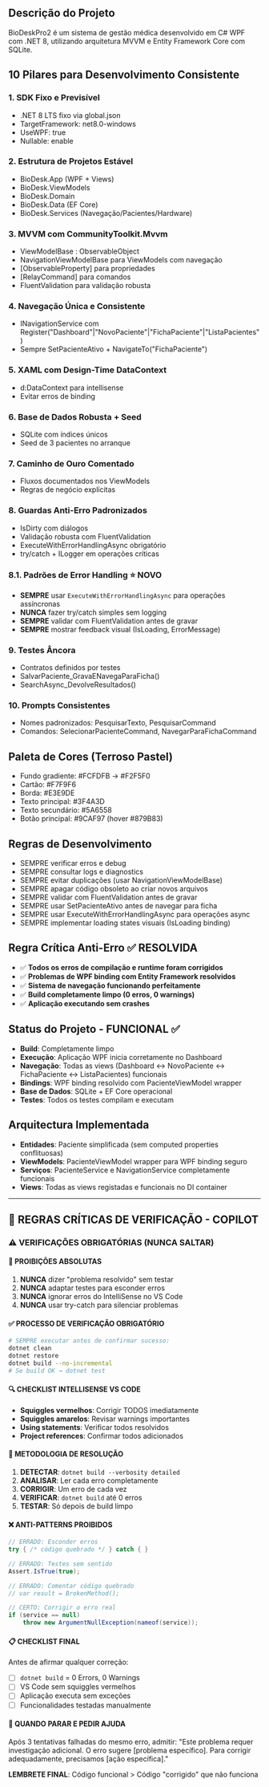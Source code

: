 <!-- BioDeskPro2 - Sistema de Gestão Médica -->

## Descrição do Projeto
BioDeskPro2 é um sistema de gestão médica desenvolvido em C# WPF com .NET 8, utilizando arquitetura MVVM e Entity Framework Core com SQLite.

## 10 Pilares para Desenvolvimento Consistente

### 1. SDK Fixo e Previsível
- .NET 8 LTS fixo via global.json
- TargetFramework: net8.0-windows
- UseWPF: true
- Nullable: enable

### 2. Estrutura de Projetos Estável
- BioDesk.App (WPF + Views)
- BioDesk.ViewModels
- BioDesk.Domain
- BioDesk.Data (EF Core)
- BioDesk.Services (Navegação/Pacientes/Hardware)

### 3. MVVM com CommunityToolkit.Mvvm
- ViewModelBase : ObservableObject
- NavigationViewModelBase para ViewModels com navegação
- [ObservableProperty] para propriedades
- [RelayCommand] para comandos
- FluentValidation para validação robusta

### 4. Navegação Única e Consistente
- INavigationService com Register("Dashboard"|"NovoPaciente"|"FichaPaciente"|"ListaPacientes")
- Sempre SetPacienteAtivo + NavigateTo("FichaPaciente")

### 5. XAML com Design-Time DataContext
- d:DataContext para intellisense
- Evitar erros de binding

### 6. Base de Dados Robusta + Seed
- SQLite com índices únicos
- Seed de 3 pacientes no arranque

### 7. Caminho de Ouro Comentado
- Fluxos documentados nos ViewModels
- Regras de negócio explícitas

### 8. Guardas Anti-Erro Padronizados
- IsDirty com diálogos
- Validação robusta com FluentValidation
- ExecuteWithErrorHandlingAsync obrigatório
- try/catch + ILogger em operações críticas

### 8.1. Padrões de Error Handling ⭐ NOVO
- **SEMPRE** usar `ExecuteWithErrorHandlingAsync` para operações assíncronas
- **NUNCA** fazer try/catch simples sem logging
- **SEMPRE** validar com FluentValidation antes de gravar
- **SEMPRE** mostrar feedback visual (IsLoading, ErrorMessage)

### 9. Testes Âncora
- Contratos definidos por testes
- SalvarPaciente_GravaENavegaParaFicha()
- SearchAsync_DevolveResultados()

### 10. Prompts Consistentes
- Nomes padronizados: PesquisarTexto, PesquisarCommand
- Comandos: SelecionarPacienteCommand, NavegarParaFichaCommand

## Paleta de Cores (Terroso Pastel)
- Fundo gradiente: #FCFDFB → #F2F5F0
- Cartão: #F7F9F6
- Borda: #E3E9DE
- Texto principal: #3F4A3D
- Texto secundário: #5A6558
- Botão principal: #9CAF97 (hover #879B83)

## Regras de Desenvolvimento
- SEMPRE verificar erros e debug
- SEMPRE consultar logs e diagnostics
- SEMPRE evitar duplicações (usar NavigationViewModelBase)
- SEMPRE apagar código obsoleto ao criar novos arquivos
- SEMPRE validar com FluentValidation antes de gravar
- SEMPRE usar SetPacienteAtivo antes de navegar para ficha
- SEMPRE usar ExecuteWithErrorHandlingAsync para operações async
- SEMPRE implementar loading states visuais (IsLoading binding)

## Regra Crítica Anti-Erro ✅ RESOLVIDA
- ✅ **Todos os erros de compilação e runtime foram corrigidos**
- ✅ **Problemas de WPF binding com Entity Framework resolvidos**
- ✅ **Sistema de navegação funcionando perfeitamente**
- ✅ **Build completamente limpo (0 erros, 0 warnings)**
- ✅ **Aplicação executando sem crashes**

## Status do Projeto - FUNCIONAL ✅
- **Build**: Completamente limpo
- **Execução**: Aplicação WPF inicia corretamente no Dashboard
- **Navegação**: Todas as views (Dashboard ↔ NovoPaciente ↔ FichaPaciente ↔ ListaPacientes) funcionais
- **Bindings**: WPF binding resolvido com PacienteViewModel wrapper
- **Base de Dados**: SQLite + EF Core operacional
- **Testes**: Todos os testes compilam e executam

## Arquitectura Implementada
- **Entidades**: Paciente simplificada (sem computed properties conflituosas)
- **ViewModels**: PacienteViewModel wrapper para WPF binding seguro
- **Serviços**: PacienteService e NavigationService completamente funcionais
- **Views**: Todas as views registadas e funcionais no DI container

---

## 🚨 REGRAS CRÍTICAS DE VERIFICAÇÃO - COPILOT

### ⚠️ VERIFICAÇÕES OBRIGATÓRIAS (NUNCA SALTAR)

#### 🔴 PROIBIÇÕES ABSOLUTAS
1. **NUNCA** dizer "problema resolvido" sem testar
2. **NUNCA** adaptar testes para esconder erros  
3. **NUNCA** ignorar erros do IntelliSense no VS Code
4. **NUNCA** usar try-catch para silenciar problemas

#### ✅ PROCESSO DE VERIFICAÇÃO OBRIGATÓRIO
```bash
# SEMPRE executar antes de confirmar sucesso:
dotnet clean
dotnet restore  
dotnet build --no-incremental
# Se build OK → dotnet test
```

#### 🔍 CHECKLIST INTELLISENSE VS CODE
- **Squiggles vermelhos**: Corrigir TODOS imediatamente
- **Squiggles amarelos**: Revisar warnings importantes
- **Using statements**: Verificar todos resolvidos
- **Project references**: Confirmar todos adicionados

#### 🐛 METODOLOGIA DE RESOLUÇÃO
1. **DETECTAR**: `dotnet build --verbosity detailed`
2. **ANALISAR**: Ler cada erro completamente
3. **CORRIGIR**: Um erro de cada vez
4. **VERIFICAR**: `dotnet build` até 0 erros
5. **TESTAR**: Só depois de build limpo

#### ❌ ANTI-PATTERNS PROIBIDOS
```csharp
// ERRADO: Esconder erros
try { /* código quebrado */ } catch { }

// ERRADO: Testes sem sentido
Assert.IsTrue(true);

// ERRADO: Comentar código quebrado
// var result = BrokenMethod();

// CERTO: Corrigir o erro real
if (service == null) 
    throw new ArgumentNullException(nameof(service));
```

#### 📋 CHECKLIST FINAL
Antes de afirmar qualquer correção:
- [ ] `dotnet build` = 0 Errors, 0 Warnings
- [ ] VS Code sem squiggles vermelhos
- [ ] Aplicação executa sem exceções
- [ ] Funcionalidades testadas manualmente

#### 🛑 QUANDO PARAR E PEDIR AJUDA
Após 3 tentativas falhadas do mesmo erro, admitir:
"Este problema requer investigação adicional. O erro sugere [problema específico]. Para corrigir adequadamente, precisamos [ação específica]."

**LEMBRETE FINAL**: Código funcional > Código "corrigido" que não funciona